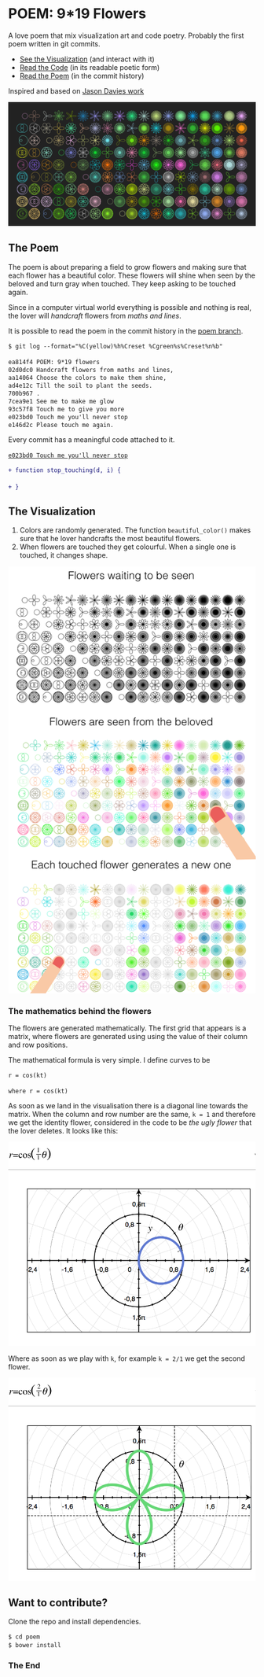 # POEM: 9*19 Flowers

A love poem that mix visualization art and code poetry. Probably the first poem written in git commits.

- [See the Visualization](https://nicola.github.io/flowers-poem) (and interact with it)
- [Read the Code](https://github.com/nicola/flowers-poem/blob/poem/poem/flowers.html) (in its readable poetic form)
- [Read the Poem](https://github.com/nicola/flowers-poem/commits/poem) (in the commit history)

Inspired and based on [Jason Davies work](http://www.jasondavies.com/rhodonea/)

![Visualization in black](documentation/cover.jpg?raw=true "Visualization in black")

## The Poem

The poem is about preparing a field to grow flowers and making sure that each flower has a beautiful color. These flowers  will shine when seen by the beloved and turn gray when touched. They keep asking to be touched again.

Since in a computer virtual world everything is possible and nothing is real, the lover will *handcraft* flowers from *maths and lines*.

It is possible to read the poem in the commit history in the [poem branch](https://github.com/nicola/flowers-poem/commits/poem).

```
$ git log --format="%C(yellow)%h%Creset %Cgreen%s%Creset%n%b"

ea814f4 POEM: 9*19 flowers
02d0dc0 Handcraft flowers from maths and lines,
aa14064 Choose the colors to make them shine,
ad4e12c Till the soil to plant the seeds.
700b967 .
7cea9e1 See me to make me glow
93c57f8 Touch me to give you more
e023bd0 Touch me you'll never stop
e146d2c Please touch me again.
```

Every commit has a meaningful code attached to it.

[`e023bd0 Touch me you'll never stop`](https://github.com/nicola/flowers-poem/commit/e023bd0b0006470fc2d1df47ace50c7cd0901161)
```diff
+ function stop_touching(d, i) {

+ }
```

## The Visualization

1. Colors are randomly generated. The function `beautiful_color()` makes sure that he lover handcrafts the most beautiful flowers.
2. When flowers are touched they get colourful. When a single one is touched, it changes shape.

![Flower story](documentation/flowerstory.png?raw=true "Flower story")


### The mathematics behind the flowers

The flowers are generated mathematically. The first grid that appears is a matrix, where flowers are generated using using the value of their column and row positions.

The mathematical formula is very simple. I define curves to be 

```
r = cos(kt)

where r = cos(kt)
```

As soon as we land in the visualisation there is a diagonal line towards the matrix. When the column and row number are the same, `k = 1` and therefore we get the identity flower, considered in the code to be *the ugly flower* that the lover deletes. It looks like this:

![Identity flower](documentation/identity.png?raw=true "Identity flower")

Where as soon as we play with `k`, for example `k = 2/1` we get the second flower.

![k2](documentation/k2.png?raw=true "k2")

## Want to contribute?

Clone the repo and install dependencies.

```bash
$ cd poem
$ bower install
```


### The End
